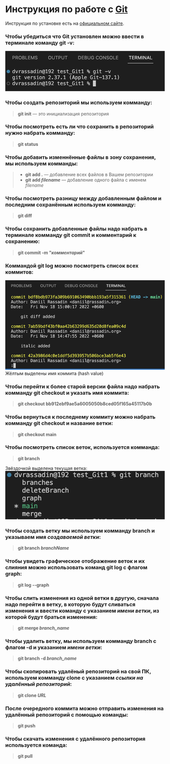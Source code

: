 # Инструкция по работе с [Git](https://www.google.com/url?sa=t&rct=j&q=&esrc=s&source=web&cd=&cad=rja&uact=8&ved=2ahUKEwje-5LJtbf7AhXWS2wGHajLByYQFnoECAoQAQ&url=https%3A%2F%2Fru.wikipedia.org%2Fwiki%2FGit&usg=AOvVaw1U_V78UPALBvFXvbo-H8yP)

Инструкция по установке есть на [официальном сайте](https://git-scm.com).

### Чтобы убедиться что Git установлен можно ввести в терминале команду **git -v**:

![Скриншот запроса версии Git](Assets/ScreenshotVersoin.png)

### Чтобы создать репозиторий мы используем комманду:
> **git init** — это инициализация репозитория

### Чтобы посмотреть есть ли что сохранить в репозиторий нужно набрать комманду:

> **git status**

### Чтобы добавить изменнённые файлы в зону сохранения, мы используем комманды:

> * **git add .** — добавление всех файлов в Вашем репозитории
> * **git add *filename*** — добавление одного файла с именем *filename*

### Чтобы посмотреть разницу между добавленным файлом и последним сохранённым используем комманду:

> **git diff**

### Чтобы сохранить добавленные файлы надо набрать в терминале комманду git commit и комментарий к сохранению:

> **git commit -m "*комментарий*"**

### Коммандой **git log** можно посмотреть список всех коммитов:

![Скриншот лога коммитов](Assets/ScreenshotLog.png)
Жёлтым выделены имя коммита (hash value)

### Чтобы перейти к более старой версии файла надо набрать комманду git checkout и указать имя коммита:

> **git checkout bb912ebf9ae5a6005050b8ced05f165a45117b0b**

### Чтобы вернуться к последнему коммиту можно набрать комманду **git checkout** и название ветки:

> **git checkout main**

### Чтобы посмотреть список веток, используется комманда:

> **git branch**

Звёздочкой выделена текущая ветка:
![Скриншот комманды branch](Assets/ScreenshotBranch.png)

### Чтобы создать ветку мы используем комманду branch и указываем имя _создаваемой ветки_:

> **git branch _branchName_**

### Чтобы увидеть графическое отображение веток и их слияния можно использовать команд **git log** с флагом **graph**:

> **git log --graph**

### Чтобы слить изменения из одной ветки в другую, сначала надо перейти в ветку, в которую будут сливаться изменения и ввести команду с указанием _имени ветки_, из которой будут браться изменения:

> **git merge _branch_name_**

### Чтобы удалить ветку, мы используем комманду **branch** с флагом **-d** и указанием _имени ветки_:

> **git branch -d _branch_name_**

### Чтобы скопировать удалёный репозиторий на свой ПК, используем комманду **clone** с указанием *ссылки на удалённый репозиторий*:

> **git clone *URL***

### После очередного коммита можно отправить изменения на удалённый репозиторий с помощью команды:

> **git push**

### Чтобы скачать изменения с удалённого репозитория используется команда:

> **git pull**